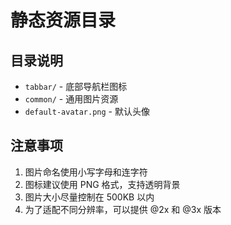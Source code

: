 # 静态资源目录

## 目录说明

- `tabbar/` - 底部导航栏图标
- `common/` - 通用图片资源
- `default-avatar.png` - 默认头像

## 注意事项

1. 图片命名使用小写字母和连字符
2. 图标建议使用 PNG 格式，支持透明背景
3. 图片大小尽量控制在 500KB 以内
4. 为了适配不同分辨率，可以提供 @2x 和 @3x 版本

